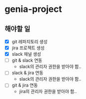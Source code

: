 # genia-project

## 해야할 일

- [x] git 레파지토리 생성
- [x] jira 프로젝트 생성
- [x] slack 채널 생성
- [ ] git & slack 연동
  - slack의 관리자 권한을 받아야 함..
- [ ] slack & jira 연동
  - slack의 관리자 권한을 받아야 함..  
- [ ] git & jira 연동
  - jira의 관리자 권한을 받아야 함..  
